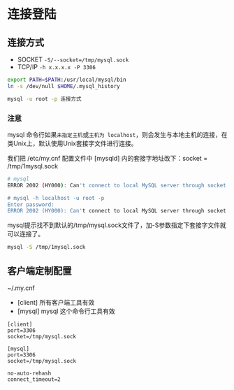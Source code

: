# 连接登陆

## 连接方式

* SOCKET `-S/--socket=/tmp/mysql.sock`
* TCP/IP `-h x.x.x.x -P 3306`

```bash
export PATH=$PATH:/usr/local/mysql/bin
ln -s /dev/null $HOME/.mysql_history
```

```bash
mysql -u root -p 连接方式
```

### 注意

mysql 命令行如果`未指定主机`或`主机为 localhost`，则会发生与本地主机的连接，在类Unix上，默认使用Unix套接字文件进行连接。

我们把 /etc/my.cnf 配置文件中 [mysqld] 内的套接字地址改下：socket = /tmp/1mysql.sock

```bash
# mysql
ERROR 2002 (HY000): Can't connect to local MySQL server through socket '/tmp/mysql.sock' (2)

# mysql -h localhost -u root -p
Enter password: 
ERROR 2002 (HY000): Can't connect to local MySQL server through socket '/tmp/mysql.sock' (2)
```

mysql提示找不到默认的/tmp/mysql.sock文件了，加-S参数指定下套接字文件就可以连接了。

```bash
mysql -S /tmp/1mysql.sock
```

## 客户端定制配置

~/.my.cnf

* [client] 所有客户端工具有效
* [mysql]  mysql 这个命令行工具有效

```
[client]
port=3306
socket=/tmp/mysql.sock

[mysql]
port=3306
socket=/tmp/mysql.sock

no-auto-rehash
connect_timeout=2
```
